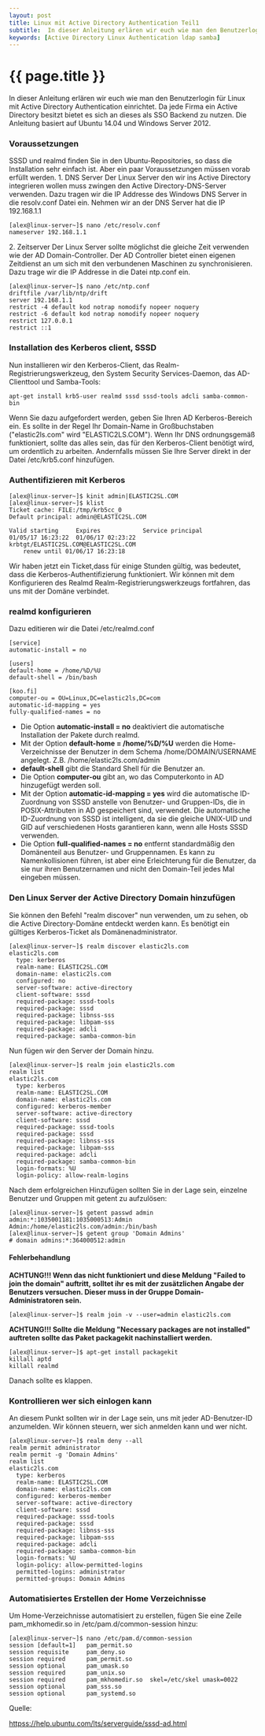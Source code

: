 ```yaml
---
layout: post
title: Linux mit Active Directory Authentication Teil1
subtitle:  In dieser Anleitung erlären wir euch wie man den Benutzerlogin für Linux mit Active Directory Authentication einrichtet. Da jede Firma ein Active Directory besitzt bietet es sich an dieses als SSO Backend zu nutzen. Die Anleitung basiert auf Ubuntu 14.04 und Windows Server 2012.
keywords: [Active Directory Linux Authentication ldap samba]
---
```

# {{ page.title }}

In dieser Anleitung erlären wir euch wie man den Benutzerlogin für Linux mit Active Directory Authentication einrichtet. Da jede Firma ein Active Directory besitzt bietet es sich an dieses als SSO Backend zu nutzen. Die Anleitung basiert auf Ubuntu 14.04 und Windows Server 2012.

### Voraussetzungen

SSSD und realmd finden Sie in den Ubuntu-Repositories, so dass die Installation sehr einfach ist. Aber ein paar Voraussetzungen müssen vorab erfüllt werden. 1\. DNS Server Der Linux Server den wir ins Active Directory integrieren wollen muss zwingen den Active Directory-DNS-Server verwenden. Dazu tragen wir die IP Addresse des Windows DNS Server in die resolv.conf Datei ein. Nehmen wir an der DNS Server hat die IP 192.168.1.1

```
[alex@linux-server~]$ nano /etc/resolv.conf
nameserver 192.168.1.1
```

2\. Zeitserver Der Linux Server sollte möglichst die gleiche Zeit verwenden wie der AD Domain-Controller. Der AD Controller bietet einen eigenen Zeitdienst an um sich mit den verbundenen Maschinen zu synchronisieren. Dazu trage wir die IP Addresse in die Datei ntp.conf ein.

```
[alex@linux-server~]$ nano /etc/ntp.conf
driftfile /var/lib/ntp/drift
server 192.168.1.1
restrict -4 default kod notrap nomodify nopeer noquery
restrict -6 default kod notrap nomodify nopeer noquery
restrict 127.0.0.1
restrict ::1
```

### Installation des Kerberos client, SSSD

Nun installieren wir den Kerberos-Client, das Realm-Registrierungswerkzeug, den System Security Services-Daemon, das AD-Clienttool und Samba-Tools:

```
apt-get install krb5-user realmd sssd sssd-tools adcli samba-common-bin
```

Wenn Sie dazu aufgefordert werden, geben Sie Ihren AD Kerberos-Bereich ein. Es sollte in der Regel Ihr Domain-Name in Großbuchstaben ("elastic2ls.com" wird "ELASTIC2LS.COM"). Wenn Ihr DNS ordnungsgemäß funktioniert, sollte das alles sein, das für den Kerberos-Client benötigt wird, um ordentlich zu arbeiten. Andernfalls müssen Sie Ihre Server direkt in der Datei /etc/krb5.conf hinzufügen.

### Authentifizieren mit Kerberos

```
[alex@linux-server~]$ kinit admin|ELASTIC2SL.COM
[alex@linux-server~]$ klist
Ticket cache: FILE:/tmp/krb5cc_0
Default principal: admin@ELASTIC2SL.COM

Valid starting     Expires            Service principal
01/05/17 16:23:22  01/06/17 02:23:22  krbtgt/ELASTIC2SL.COM@ELASTIC2SL.COM
	renew until 01/06/17 16:23:18
```

Wir haben jetzt ein Ticket,dass für einige Stunden gültig, was bedeutet, dass die Kerberos-Authentifizierung funktioniert. Wir können mit dem Konfigurieren des Realmd Realm-Registrierungswerkzeugs fortfahren, das uns mit der Domäne verbindet.

### realmd konfigurieren

Dazu editieren wir die Datei /etc/realmd.conf

```
[service]
automatic-install = no

[users]
default-home = /home/%D/%U
default-shell = /bin/bash

[koo.fi]
computer-ou = OU=Linux,DC=elastic2ls,DC=com
automatic-id-mapping = yes
fully-qualified-names = no
```

+  Die Option **automatic-install = no** deaktiviert die automatische Installation der Pakete durch realmd.
+ Mit der Option **default-home = /home/%D/%U** werden die Home-Verzeichnisse der Benutzer in dem Schema /home/DOMAIN/USERNAME angelegt. Z.B. /home/elastic2ls.com/admin
+ **default-shell** gibt die Standard Shell für die Benutzer an.
+ Die Option **computer-ou** gibt an, wo das Computerkonto in AD hinzugefügt werden soll.
+ Mit der Option **automatic-id-mapping = yes** wird die automatische ID-Zuordnung von SSSD anstelle von Benutzer- und Gruppen-IDs, die in POSIX-Attributen in AD gespeichert sind, verwendet. Die automatische ID-Zuordnung von SSSD ist intelligent, da sie die gleiche UNIX-UID und GID auf verschiedenen Hosts garantieren kann, wenn alle Hosts SSSD verwenden.
+ Die Option **full-qualified-names = no** entfernt standardmäßig den Domänenteil aus Benutzer- und Gruppennamen. Es kann zu Namenkollisionen führen, ist aber eine Erleichterung für die Benutzer, da sie nur ihren Benutzernamen und nicht den Domain-Teil jedes Mal eingeben müssen.

### Den Linux Server der Active Directory Domain hinzufügen

Sie können den Befehl "realm discover" nun verwenden, um zu sehen, ob die Active Directory-Domäne entdeckt werden kann. Es benötigt ein gültiges Kerberos-Ticket als Domänenadministrator.

```
[alex@linux-server~]$ realm discover elastic2ls.com
elastic2ls.com
  type: kerberos
  realm-name: ELASTIC2SL.COM
  domain-name: elastic2ls.com
  configured: no
  server-software: active-directory
  client-software: sssd
  required-package: sssd-tools
  required-package: sssd
  required-package: libnss-sss
  required-package: libpam-sss
  required-package: adcli
  required-package: samba-common-bin
```

Nun fügen wir den Server der Domain hinzu.

```
[alex@linux-server~]$ realm join elastic2ls.com
realm list
elastic2ls.com
  type: kerberos
  realm-name: ELASTIC2SL.COM
  domain-name: elastic2ls.com
  configured: kerberos-member
  server-software: active-directory
  client-software: sssd
  required-package: sssd-tools
  required-package: sssd
  required-package: libnss-sss
  required-package: libpam-sss
  required-package: adcli
  required-package: samba-common-bin
  login-formats: %U
  login-policy: allow-realm-logins
```

Nach dem erfolgreichen Hinzufügen sollten Sie in der Lage sein, einzelne Benutzer und Gruppen mit getent zu aufzulösen:

```
[alex@linux-server~]$ getent passwd admin
admin:*:1035001181:1035000513:Admin Admin:/home/elastic2ls.com/admin:/bin/bash
[alex@linux-server~]$ getent group 'Domain Admins'
# domain admins:*:364000512:admin
```

#### Fehlerbehandlung

**ACHTUNG!!! Wenn das nicht funktioniert und diese Meldung "Failed to join the domain" auftritt, solltet ihr es mit der zusätzlichen Angabe der Benutzers versuchen. Dieser muss in der Gruppe Domain-Administratoren sein.**

```
[alex@linux-server~]$ realm join -v --user=admin elastic2ls.com
```

**ACHTUNG!!! Sollte die Meldung "Necessary packages are not installed" auftreten sollte das Paket packagekit nachinstalliert werden.**

```
[alex@linux-server~]$ apt-get install packagekit
killall aptd
killall realmd
```

Danach sollte es klappen.

### Kontrollieren wer sich einlogen kann

An diesem Punkt sollten wir in der Lage sein, uns mit jeder AD-Benutzer-ID anzumelden. Wir können steuern, wer sich anmelden kann und wer nicht.

```
[alex@linux-server~]$ realm deny --all
realm permit administrator
realm permit -g 'Domain Admins'
realm list
elastic2ls.com
  type: kerberos
  realm-name: ELASTIC2SL.COM
  domain-name: elastic2ls.com
  configured: kerberos-member
  server-software: active-directory
  client-software: sssd
  required-package: sssd-tools
  required-package: sssd
  required-package: libnss-sss
  required-package: libpam-sss
  required-package: adcli
  required-package: samba-common-bin
  login-formats: %U
  login-policy: allow-permitted-logins
  permitted-logins: administrator
  permitted-groups: Domain Admins
```

### Automatisiertes Erstellen der Home Verzeichnisse

Um Home-Verzeichnisse automatisiert zu erstellen, fügen Sie eine Zeile pam_mkhomedir.so in /etc/pam.d/common-session hinzu:

```
[alex@linux-server~]$ nano /etc/pam.d/common-session
session [default=1]   pam_permit.so
session requisite     pam_deny.so
session required      pam_permit.so
session optional      pam_umask.so
session required      pam_unix.so
session required      pam_mkhomedir.so  skel=/etc/skel umask=0022
session optional      pam_sss.so
session optional      pam_systemd.so
```

Quelle:

[httpss://help.ubuntu.com/lts/serverguide/sssd-ad.html](httpss://help.ubuntu.com/lts/serverguide/sssd-ad.html)
